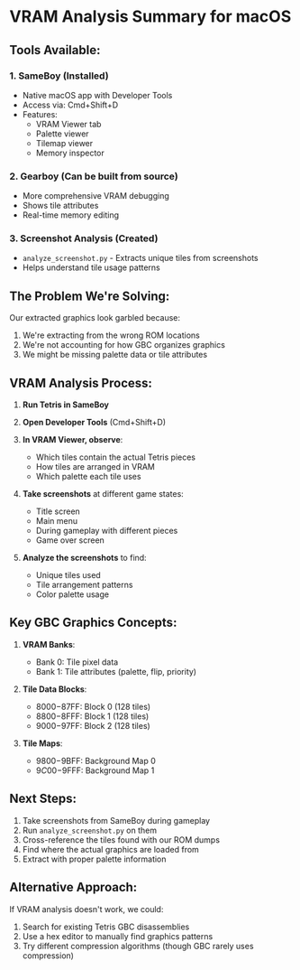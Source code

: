 # VRAM Analysis Summary for macOS

## Tools Available:

### 1. **SameBoy** (Installed)
- Native macOS app with Developer Tools
- Access via: Cmd+Shift+D
- Features:
  - VRAM Viewer tab
  - Palette viewer
  - Tilemap viewer
  - Memory inspector

### 2. **Gearboy** (Can be built from source)
- More comprehensive VRAM debugging
- Shows tile attributes
- Real-time memory editing

### 3. **Screenshot Analysis** (Created)
- `analyze_screenshot.py` - Extracts unique tiles from screenshots
- Helps understand tile usage patterns

## The Problem We're Solving:

Our extracted graphics look garbled because:
1. We're extracting from the wrong ROM locations
2. We're not accounting for how GBC organizes graphics
3. We might be missing palette data or tile attributes

## VRAM Analysis Process:

1. **Run Tetris in SameBoy**
2. **Open Developer Tools** (Cmd+Shift+D)
3. **In VRAM Viewer, observe**:
   - Which tiles contain the actual Tetris pieces
   - How tiles are arranged in VRAM
   - Which palette each tile uses

4. **Take screenshots** at different game states:
   - Title screen
   - Main menu  
   - During gameplay with different pieces
   - Game over screen

5. **Analyze the screenshots** to find:
   - Unique tiles used
   - Tile arrangement patterns
   - Color palette usage

## Key GBC Graphics Concepts:

1. **VRAM Banks**:
   - Bank 0: Tile pixel data
   - Bank 1: Tile attributes (palette, flip, priority)

2. **Tile Data Blocks**:
   - $8000-$87FF: Block 0 (128 tiles)
   - $8800-$8FFF: Block 1 (128 tiles)
   - $9000-$97FF: Block 2 (128 tiles)

3. **Tile Maps**:
   - $9800-$9BFF: Background Map 0
   - $9C00-$9FFF: Background Map 1

## Next Steps:

1. Take screenshots from SameBoy during gameplay
2. Run `analyze_screenshot.py` on them
3. Cross-reference the tiles found with our ROM dumps
4. Find where the actual graphics are loaded from
5. Extract with proper palette information

## Alternative Approach:

If VRAM analysis doesn't work, we could:
1. Search for existing Tetris GBC disassemblies
2. Use a hex editor to manually find graphics patterns
3. Try different compression algorithms (though GBC rarely uses compression)